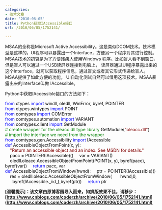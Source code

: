 ```yaml
---
categories:
- 技术文章
date: '2010-06-05'
title: Python获取IAccessible接口
url: /2010/06/05/1752141/

---
```



MSAA的全称是Microsoft Active  Accessibility。这是类似DCOM技术。技术模型是这样的，UI程序可以暴露出一个Interface，方便另一个程序对其进行控制。  MSAA技术的初衷是为了方便残疾人使用Windows 程序。比如盲人看不到窗口，但是盲人可以通过一个USB读屏器连接到电脑上，  读屏器通过UI程序暴露出来的这个Interface，就可以获取程序信息，通过盲文或者其它形式传递给盲人。
 MSAA提供了如此方便的功能， UI自动化测试自然可以借用这项技术。MSAA暴露出来的Interface叫做 IAccessible。

Python中获取IAccessible接口的方法如下：

<div class="cnblogs_code"><div><span style="color: #0000ff;">from</span><span style="color: #000000;">&nbsp;ctypes&nbsp;</span><span style="color: #0000ff;">import</span><span style="color: #000000;">&nbsp;windll,&nbsp;oledll,&nbsp;WinError,&nbsp;byref,&nbsp;POINTER
</span><span style="color: #0000ff;">from</span><span style="color: #000000;">&nbsp;ctypes.wintypes&nbsp;</span><span style="color: #0000ff;">import</span><span style="color: #000000;">&nbsp;POINT
<br />
</span><span style="color: #0000ff;">from</span><span style="color: #000000;">&nbsp;comtypes&nbsp;</span><span style="color: #0000ff;">import</span><span style="color: #000000;">&nbsp;COMError
</span><span style="color: #0000ff;">from</span><span style="color: #000000;">&nbsp;comtypes.automation&nbsp;</span><span style="color: #0000ff;">import</span><span style="color: #000000;">&nbsp;VARIANT
</span><span style="color: #0000ff;">from</span><span style="color: #000000;">&nbsp;comtypes.client&nbsp;</span><span style="color: #0000ff;">import</span><span style="color: #000000;">&nbsp;GetModule
<br />
</span><span style="color: #008000;">#</span><span style="color: #008000;">&nbsp;create&nbsp;wrapper&nbsp;for&nbsp;the&nbsp;oleacc.dll&nbsp;type&nbsp;library</span><span style="color: #008000;">
</span><span style="color: #000000;">GetModule(</span><span style="color: #800000;">"</span><span style="color: #800000;">oleacc.dll</span><span style="color: #800000;">"</span><span style="color: #000000;">)
</span><span style="color: #008000;">#</span><span style="color: #008000;">&nbsp;import&nbsp;the&nbsp;interface&nbsp;we&nbsp;need&nbsp;from&nbsp;the&nbsp;wrapper</span><span style="color: #008000;">
</span><span style="color: #0000ff;">from</span><span style="color: #000000;">&nbsp;comtypes.gen.Accessibility&nbsp;</span><span style="color: #0000ff;">import</span><span style="color: #000000;">&nbsp;IAccessible
<br />
</span><span style="color: #0000ff;">def</span><span style="color: #000000;">&nbsp;AccessibleObjectFromPoint(x,&nbsp;y):
&nbsp;&nbsp;&nbsp;&nbsp;</span><span style="color: #800000;">"</span><span style="color: #800000;">Return&nbsp;an&nbsp;accessible&nbsp;object&nbsp;and&nbsp;an&nbsp;index.&nbsp;See&nbsp;MSDN&nbsp;for&nbsp;details.</span><span style="color: #800000;">"</span><span style="color: #000000;">
&nbsp;&nbsp;&nbsp;&nbsp;pacc&nbsp;</span><span style="color: #000000;">=</span><span style="color: #000000;">&nbsp;POINTER(IAccessible)()
&nbsp;&nbsp;&nbsp;&nbsp;var&nbsp;</span><span style="color: #000000;">=</span><span style="color: #000000;">&nbsp;VARIANT()
&nbsp;&nbsp;&nbsp;&nbsp;oledll.oleacc.AccessibleObjectFromPoint(POINT(x,&nbsp;y),&nbsp;byref(pacc),
byref(var))
&nbsp;&nbsp;&nbsp;&nbsp;</span><span style="color: #0000ff;">return</span><span style="color: #000000;">&nbsp;pacc,&nbsp;var
<br />
</span><span style="color: #0000ff;">def</span><span style="color: #000000;">&nbsp;AccessibleObjectFromWindow(hwnd):
&nbsp;&nbsp;&nbsp;&nbsp;ptr&nbsp;</span><span style="color: #000000;">=</span><span style="color: #000000;">&nbsp;POINTER(IAccessible)()
&nbsp;&nbsp;&nbsp;&nbsp;res&nbsp;</span><span style="color: #000000;">=</span><span style="color: #000000;">&nbsp;oledll.oleacc.AccessibleObjectFromWindow(
&nbsp;&nbsp;&nbsp;&nbsp;&nbsp;&nbsp;hwnd,0,
&nbsp;&nbsp;&nbsp;&nbsp;&nbsp;&nbsp;byref(IAccessible._iid_),byref(ptr))
&nbsp;&nbsp;&nbsp;&nbsp;</span><span style="color: #0000ff;">return</span><span style="color: #000000;">&nbsp;ptr</span></div></div>

**[温馨提示]：该文章由原博客园导入而来，如排版效果不佳，请移步：[http://www.cnblogs.com/coderzh/archive/2010/06/05/1752141.html](http://www.cnblogs.com/coderzh/archive/2010/06/05/1752141.html)**